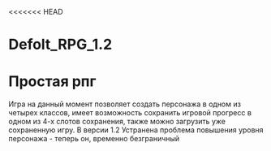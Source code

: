 <<<<<<< HEAD
# Defolt_RPG_1.2
Простая рпг
=======
Игра на данный момент позволяет создать персонажа в одном из четырех классов, имеет возможность сохранить игровой прогресс в одном из 4-х слотов сохранения, также можно загрузить уже сохраненную игру.
В версии 1.2 Устранена проблема повышения уровня персонажа - теперь он, временно безграничный
